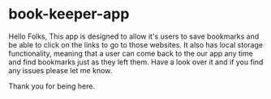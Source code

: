 # book-keeper-app

Hello Folks,
This app is designed to allow it's users to save bookmarks and be able to click on the links to go to those websites.
It also has local storage functionality, meaning that a user can come back to the our app any time and find bookmarks just as they left them.
Have a look over it and if you find any issues please let me know.

Thank you for being here.
